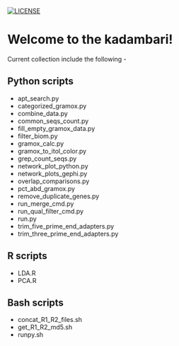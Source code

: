 [![LICENSE](https://img.shields.io/badge/License-New--BSD-blue.svg?style=plastic)](https://github.com/akshayparopkari/kadambari/blob/master/LICENSE)

Welcome to the kadambari!
==============================
Current collection include the following - 

Python scripts
--------------
- apt_search.py
- categorized_gramox.py
- combine_data.py
- common_seqs_count.py
- fill_empty_gramox_data.py
- filter_biom.py
- gramox_calc.py
- gramox_to_itol_color.py
- grep_count_seqs.py
- network_plot_python.py
- network_plots_gephi.py
- overlap_comparisons.py
- pct_abd_gramox.py
- remove_duplicate_genes.py
- run_merge_cmd.py
- run_qual_filter_cmd.py
- run.py
- trim_five_prime_end_adapters.py
- trim_three_prime_end_adapters.py

R scripts
---------
- LDA.R
- PCA.R

Bash scripts
------------
- concat_R1_R2_files.sh
- get_R1_R2_md5.sh
- runpy.sh
